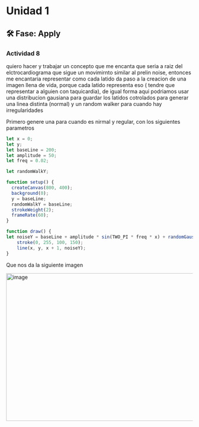 # Unidad 1

## 🛠 Fase: Apply

### Actividad 8
quiero hacer y trabajar un concepto que me encanta que seria a raiz del elctrocardiograma que sigue un movimirnto similar al prelin noise, entonces me encantaria representar como cada latido da paso a la creacion de una imagen llena de vida, porque cada latido representa eso ( tendre que representar a alguien con taquicardia), de igual forma aqui podriamos usar una distribucion gausiana para guardar los latidos cotrolados para generar una linea distinta (normal) y un random walker para cuando hay irregularidades

Primero genere una para cuando es nirmal y regular, con los siguientes parametros 

```js
let x = 0;
let y;
let baseLine = 200;
let amplitude = 50;
let freq = 0.02;

let randomWalkY;

function setup() {
  createCanvas(800, 400);
  background(0);
  y = baseLine;
  randomWalkY = baseLine;
  strokeWeight(2);
  frameRate(60);
}

function draw() {
let noiseY = baseLine + amplitude * sin(TWO_PI * freq * x) + randomGaussian() * 5;
    stroke(0, 255, 100, 150);
    line(x, y, x + 1, noiseY);
}

```

Que nos da la siguiente imagen 

<img width="796" height="399" alt="image" src="https://github.com/user-attachments/assets/7e934b6d-d5e1-4897-be53-ab496e372323" />
